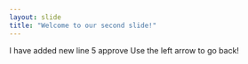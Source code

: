 ```yaml
---
layout: slide
title: "Welcome to our second slide!"
---
```

I have added new line 5
approve
Use the left arrow to go back!
